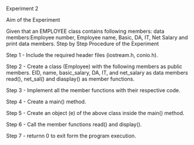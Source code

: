 
Experiment 2


Aim of the Experiment


Given that an EMPLOYEE class contains following members: data members:Employee number, Employee name, Basic, DA, IT, Net Salary and print data members.
Step by Step Procedure of the Experiment


Step 1 - Include the required header files (iostream.h, conio.h).

Step 2 - Create a class (Employee) with the following members as public members. EID, name, basic_salary, DA, IT, and net_salary as data members read(), net_sal() and diasplay() as member functions.

Step 3 - Implement all the member functions with their respective code.

Step 4 - Create a main() method.

Step 5 - Create an object (e) of the above class inside the main() method.

Step 6 - Call the member functions read() and display().

Step 7 - returnn 0 to exit form the program execution.
